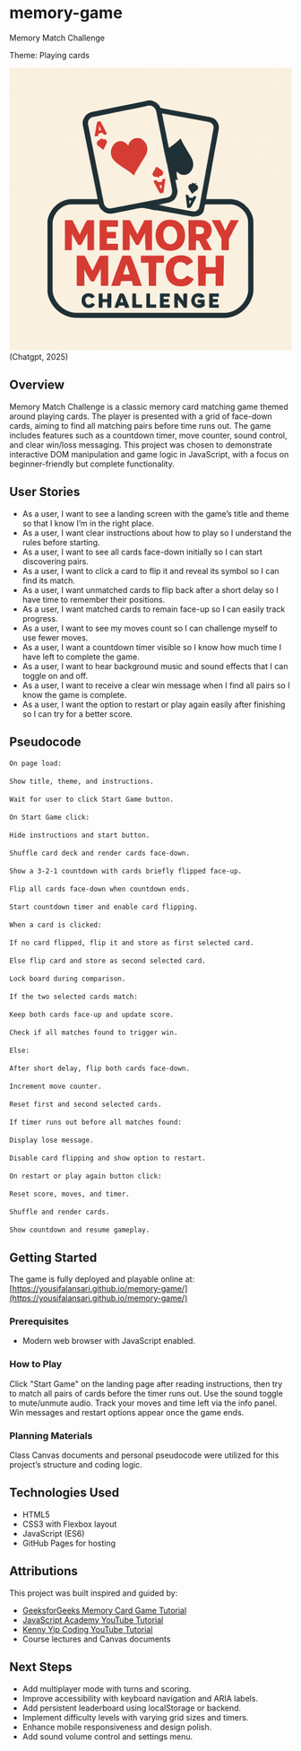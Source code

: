 # memory-game
Memory Match Challenge

Theme: Playing cards

![Memory Match Challenge Logo](image.png) (Chatgpt, 2025)

## Overview  
Memory Match Challenge is a classic memory card matching game themed around playing cards. The player is presented with a grid of face-down cards, aiming to find all matching pairs before time runs out. The game includes features such as a countdown timer, move counter, sound control, and clear win/loss messaging. This project was chosen to demonstrate interactive DOM manipulation and game logic in JavaScript, with a focus on beginner-friendly but complete functionality.

## User Stories  
- As a user, I want to see a landing screen with the game’s title and theme so that I know I’m in the right place.  
- As a user, I want clear instructions about how to play so I understand the rules before starting.  
- As a user, I want to see all cards face-down initially so I can start discovering pairs.  
- As a user, I want to click a card to flip it and reveal its symbol so I can find its match.  
- As a user, I want unmatched cards to flip back after a short delay so I have time to remember their positions.  
- As a user, I want matched cards to remain face-up so I can easily track progress.  
- As a user, I want to see my moves count so I can challenge myself to use fewer moves.  
- As a user, I want a countdown timer visible so I know how much time I have left to complete the game.  
- As a user, I want to hear background music and sound effects that I can toggle on and off.  
- As a user, I want to receive a clear win message when I find all pairs so I know the game is complete.  
- As a user, I want the option to restart or play again easily after finishing so I can try for a better score.

## Pseudocode  
``` text
On page load:

Show title, theme, and instructions.

Wait for user to click Start Game button.

On Start Game click:

Hide instructions and start button.

Shuffle card deck and render cards face-down.

Show a 3-2-1 countdown with cards briefly flipped face-up.

Flip all cards face-down when countdown ends.

Start countdown timer and enable card flipping.

When a card is clicked:

If no card flipped, flip it and store as first selected card.

Else flip card and store as second selected card.

Lock board during comparison.

If the two selected cards match:

Keep both cards face-up and update score.

Check if all matches found to trigger win.

Else:

After short delay, flip both cards face-down.

Increment move counter.

Reset first and second selected cards.

If timer runs out before all matches found:

Display lose message.

Disable card flipping and show option to restart.

On restart or play again button click:

Reset score, moves, and timer.

Shuffle and render cards.

Show countdown and resume gameplay. 
```

## Getting Started  
The game is fully deployed and playable online at:  
[https://yousifalansari.github.io/memory-game/](https://yousifalansari.github.io/memory-game/)

### Prerequisites  
- Modern web browser with JavaScript enabled.

### How to Play  
Click "Start Game" on the landing page after reading instructions, then try to match all pairs of cards before the timer runs out. Use the sound toggle to mute/unmute audio. Track your moves and time left via the info panel. Win messages and restart options appear once the game ends.

### Planning Materials  
Class Canvas documents and personal pseudocode were utilized for this project’s structure and coding logic.

## Technologies Used  
- HTML5  
- CSS3 with Flexbox layout  
- JavaScript (ES6)  
- GitHub Pages for hosting

## Attributions  
This project was built inspired and guided by:  
- [GeeksforGeeks Memory Card Game Tutorial](https://www.geeksforgeeks.org/javascript/build-a-memory-card-game-using-html-css-and-javascript/)  
- [JavaScript Academy YouTube Tutorial](https://www.youtube.com/watch?v=xWdkt6KSirw&ab_channel=JavaScriptAcademy)  
- [Kenny Yip Coding YouTube Tutorial](https://www.youtube.com/watch?v=wz9jeI9M9hI&ab_channel=KennyYipCoding)  
- Course lectures and Canvas documents

## Next Steps  
- Add multiplayer mode with turns and scoring.  
- Improve accessibility with keyboard navigation and ARIA labels.  
- Add persistent leaderboard using localStorage or backend.  
- Implement difficulty levels with varying grid sizes and timers.  
- Enhance mobile responsiveness and design polish.  
- Add sound volume control and settings menu.